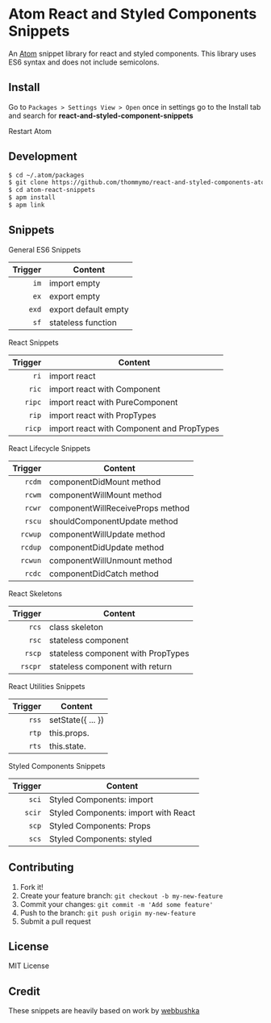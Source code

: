 Atom React and Styled Components Snippets
====================================================================================================================================================================

An [Atom](https://atom.io/) snippet library for react and styled components. This library uses ES6 syntax and does not include semicolons.

Install
-------

Go to `Packages > Settings View > Open` once in settings go to the Install tab and search for **react-and-styled-component-snippets**

Restart Atom

Development
-----------

```sh
$ cd ~/.atom/packages
$ git clone https://github.com/thommymo/react-and-styled-components-atom-snippets
$ cd atom-react-snippets
$ apm install
$ apm link
```

Snippets
--------

General ES6 Snippets

| Trigger       | Content |
| -------:      | ------- |
| `im`          | import empty |
| `ex`          | export empty |
| `exd`         | export default empty |
| `sf`          | stateless function |


React Snippets

| Trigger       | Content |
| -------:      | ------- |
| `ri`          | import react |
| `ric`         | import react with Component |
| `ripc`        | import react with PureComponent |
| `rip`         | import react with PropTypes |
| `ricp`        | import react with Component and PropTypes |

React Lifecycle Snippets

| Trigger       | Content |
| -------:      | ------- |
| `rcdm`        | componentDidMount method |
| `rcwm`        | componentWillMount method |
| `rcwr`        | componentWillReceiveProps method |
| `rscu`        | shouldComponentUpdate method |
| `rcwup`       | componentWillUpdate method |
| `rcdup`       | componentDidUpdate method |
| `rcwun`       | componentWillUnmount method |
| `rcdc`        | componentDidCatch method |

React Skeletons

| Trigger       | Content |
| -------:      | ------- |
| `rcs`         | class skeleton |
| `rsc`         | stateless component |
| `rscp`        | stateless component with PropTypes |
| `rscpr`       | stateless component with return |

React Utilities Snippets

| Trigger       | Content |
| -------:      | ------- |
| `rss`         | setState({ ... }) |
| `rtp`         | this.props. |
| `rts`         | this.state. |

Styled Components Snippets

| Trigger       | Content |
| -------:      | ------- |
| `sci`         | Styled Components: import |
| `scir`        | Styled Components: import with React |
| `scp`         | Styled Components: Props |
| `scs`         | Styled Components: styled |

Contributing
------------

1.	Fork it!
2.	Create your feature branch: `git checkout -b my-new-feature`
3.	Commit your changes: `git commit -m 'Add some feature'`
4.	Push to the branch: `git push origin my-new-feature`
5.	Submit a pull request

License
-------

MIT License

Credit
------

These snippets are heavily based on work by [webbushka](https://github.com/webbushka/)
